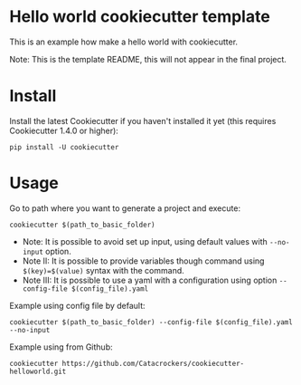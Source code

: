 # Hello world cookiecutter template

This is an example how make a hello world with cookiecutter.

Note: This is the template README, this will not appear in the final project.

# Install

Install the latest Cookiecutter if you haven't installed it yet (this requires Cookiecutter 1.4.0 or higher):

```
pip install -U cookiecutter
```

# Usage

Go to path where you want to generate a project and execute:

```
cookiecutter $(path_to_basic_folder)
```

* Note: It is possible to avoid set up input, using default values with ```--no-input``` option.
* Note II: It is possible to provide variables though command using ```$(key)=$(value)``` syntax with the command.
* Note III: It is possible to use a yaml with a configuration using option ```--config-file $(config_file).yaml```

Example using config file by default:

```
cookiecutter $(path_to_basic_folder) --config-file $(config_file).yaml --no-input
```

Example using from Github:

```
cookiecutter https://github.com/Catacrockers/cookiecutter-helloworld.git
```

